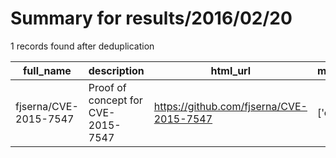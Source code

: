 
# Summary for results/2016/02/20
    
1 records found after deduplication

| full_name | description | html_url | matched_list | matched_count | pushed_at | size | stargazers_count | language | forks_count |
|-----------------------|------------------------------------|------------------------------------------|----------------|-----------------|---------------------------|--------|--------------------|------------|---------------|
| fjserna/CVE-2015-7547 | Proof of concept for CVE-2015-7547 | https://github.com/fjserna/CVE-2015-7547 | ['cve-2'] | 1 | 2016-02-20 07:57:58+00:00 | 7 | 551 | Python | 178 |
